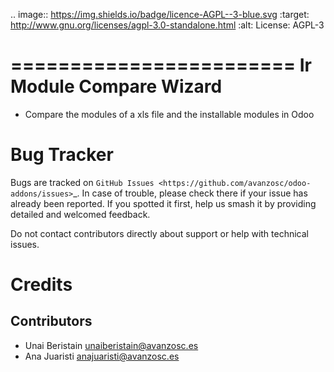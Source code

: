 .. image:: https://img.shields.io/badge/licence-AGPL--3-blue.svg
    :target: http://www.gnu.org/licenses/agpl-3.0-standalone.html
    :alt: License: AGPL-3

========================
Ir Module Compare Wizard
========================

* Compare the modules of a xls file and the installable modules in Odoo

Bug Tracker
===========

Bugs are tracked on `GitHub Issues
<https://github.com/avanzosc/odoo-addons/issues>`_. In case of trouble,
please check there if your issue has already been reported. If you spotted
it first, help us smash it by providing detailed and welcomed feedback.

Do not contact contributors directly about support or help with technical issues.

Credits
=======

Contributors
------------

* Unai Beristain <unaiberistain@avanzosc.es>
* Ana Juaristi <anajuaristi@avanzosc.es>